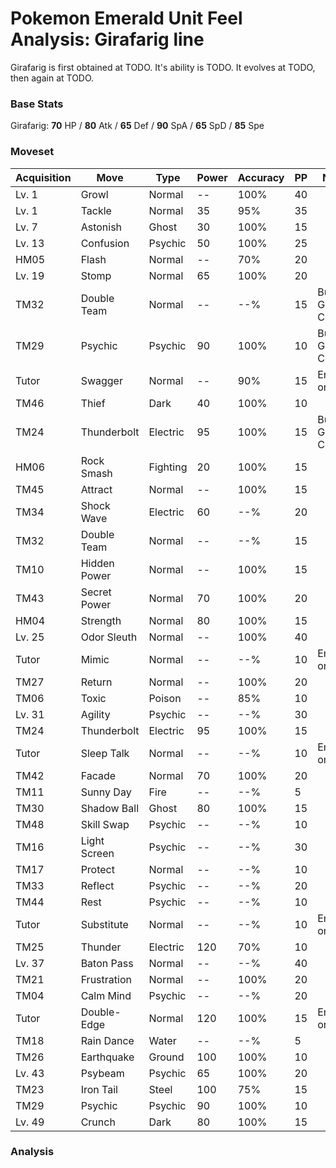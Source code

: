 # Pokemon Emerald Unit Feel Analysis: Girafarig line

Girafarig is first obtained at TODO. It's ability is TODO. It evolves at TODO, then again at TODO.

### Base Stats

Girafarig: **70** HP / **80** Atk / **65** Def / **90** SpA / **65** SpD / **85** Spe

### Moveset

|Acquisition|Move        |Type    |Power|Accuracy|PP |Notes                    |
|---        |---         |---     |---  |---     |---|---                      |
|Lv. 1      |Growl       |Normal  |--   |100%    |40 |                         |
|Lv. 1      |Tackle      |Normal  |35   |95%     |35 |                         |
|Lv. 7      |Astonish    |Ghost   |30   |100%    |15 |                         |
|Lv. 13     |Confusion   |Psychic |50   |100%    |25 |                         |
|HM05       |Flash       |Normal  |--   |70%     |20 |                         |
|Lv. 19     |Stomp       |Normal  |65   |100%    |20 |                         |
|TM32       |Double Team |Normal  |--   |--%     |15 |Buy at Game Corner       |
|TM29       |Psychic     |Psychic |90   |100%    |10 |Buy at Game Corner       |
|Tutor      |Swagger     |Normal  |--   |90%     |15 |Emerald only             |
|TM46       |Thief       |Dark    |40   |100%    |10 |                         |
|TM24       |Thunderbolt |Electric|95   |100%    |15 |Buy at Game Corner       |
|HM06       |Rock Smash  |Fighting|20   |100%    |15 |                         |
|TM45       |Attract     |Normal  |--   |100%    |15 |                         |
|TM34       |Shock Wave  |Electric|60   |--%     |20 |                         |
|TM32       |Double Team |Normal  |--   |--%     |15 |                         |
|TM10       |Hidden Power|Normal  |--   |100%    |15 |                         |
|TM43       |Secret Power|Normal  |70   |100%    |20 |                         |
|HM04       |Strength    |Normal  |80   |100%    |15 |                         |
|Lv. 25     |Odor Sleuth |Normal  |--   |100%    |40 |                         |
|Tutor      |Mimic       |Normal  |--   |--%     |10 |Emerald only             |
|TM27       |Return      |Normal  |--   |100%    |20 |                         |
|TM06       |Toxic       |Poison  |--   |85%     |10 |                         |
|Lv. 31     |Agility     |Psychic |--   |--%     |30 |                         |
|TM24       |Thunderbolt |Electric|95   |100%    |15 |                         |
|Tutor      |Sleep Talk  |Normal  |--   |--%     |10 |Emerald only             |
|TM42       |Facade      |Normal  |70   |100%    |20 |                         |
|TM11       |Sunny Day   |Fire    |--   |--%     |5  |                         |
|TM30       |Shadow Ball |Ghost   |80   |100%    |15 |                         |
|TM48       |Skill Swap  |Psychic |--   |--%     |10 |                         |
|TM16       |Light Screen|Psychic |--   |--%     |30 |                         |
|TM17       |Protect     |Normal  |--   |--%     |10 |                         |
|TM33       |Reflect     |Psychic |--   |--%     |20 |                         |
|TM44       |Rest        |Psychic |--   |--%     |10 |                         |
|Tutor      |Substitute  |Normal  |--   |--%     |10 |Emerald only             |
|TM25       |Thunder     |Electric|120  |70%     |10 |                         |
|Lv. 37     |Baton Pass  |Normal  |--   |--%     |40 |                         |
|TM21       |Frustration |Normal  |--   |100%    |20 |                         |
|TM04       |Calm Mind   |Psychic |--   |--%     |20 |                         |
|Tutor      |Double-Edge |Normal  |120  |100%    |15 |Emerald only             |
|TM18       |Rain Dance  |Water   |--   |--%     |5  |                         |
|TM26       |Earthquake  |Ground  |100  |100%    |10 |                         |
|Lv. 43     |Psybeam     |Psychic |65   |100%    |20 |                         |
|TM23       |Iron Tail   |Steel   |100  |75%     |15 |                         |
|TM29       |Psychic     |Psychic |90   |100%    |10 |                         |
|Lv. 49     |Crunch      |Dark    |80   |100%    |15 |                         |

### Analysis